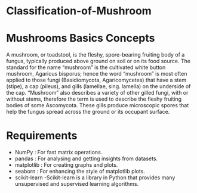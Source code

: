 # Classification-of-Mushroom

# Mushrooms Basics Concepts 
A mushroom, or toadstool, is the fleshy, spore-bearing fruiting body of a fungus, typically produced above ground on soil or on its food source.
The standard for the name “mushroom” is the cultivated white button mushroom, Agaricus bisporus; hence the word “mushroom” is most often applied to those fungi (Basidiomycota, Agaricomycetes) that have a stem (stipe), a cap (pileus), and gills (lamellae, sing. lamella) on the underside of the cap. “Mushroom” also describes a variety of other gilled fungi, with or without stems, therefore the term is used to describe the fleshy fruiting bodies of some Ascomycota. These gills produce microscopic spores that help the fungus spread across the ground or its occupant surface.

# Requirements
  - NumPy : For fast matrix operations.
  - pandas : For analysing and getting insights from datasets.
  - matplotlib : For creating graphs and plots.
  - seaborn : For enhancing the style of matplotlib plots.
  - scikit-learn -Scikit-learn is a library in Python that provides many unsupervised and supervised learning algorithms.














